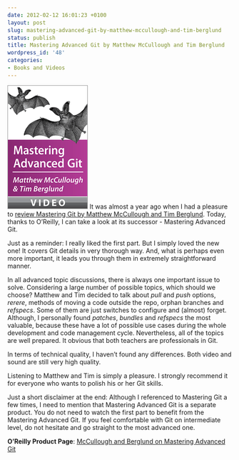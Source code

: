 ```yaml
---
date: 2012-02-12 16:01:23 +0100
layout: post
slug: mastering-advanced-git-by-matthew-mccullough-and-tim-berglund
status: publish
title: Mastering Advanced Git by Matthew McCullough and Tim Berglund
wordpress_id: '48'
categories:
- Books and Videos
---
```


![Mastering Advanced Git](/img/posts/mastering-advanced-git.gif) It was almost a year ago when I had a pleasure to [review Mastering Git by Matthew McCullough and Tim Berglund](http://blog.swierczynski.net/2011/03/mastering-git-by-matthew-mccullough-and-tim-berglund/). Today, thanks to O’Reilly, I can take a look at its successor - Mastering Advanced Git.

Just as a reminder: I really liked the first part. But I simply loved the new one! It covers Git details in very thorough way. And, what is perhaps even more important, it leads you through them in extremely straightforward manner.

In all advanced topic discussions, there is always one important issue to solve. Considering a large number of possible topics, which should we choose? Matthew and Tim decided to talk about _pull_ and _push_ options, _rerere_, methods of moving a code outside the repo, orphan branches and _refspecs_. Some of them are just switches to configure and (almost) forget. Although, I personally found _patches_, _bundles_ and _refspecs_ the most valuable, because these have a lot of possible use cases during the whole development and code management cycle. Nevertheless, all of the topics are well prepared. It obvious that both teachers are professionals in Git.

In terms of technical quality, I haven’t found any differences. Both video and sound are still very high quality.

Listening to Matthew and Tim is simply a pleasure. I strongly recommend it for everyone who wants to polish his or her Git skills.

Just a short disclaimer at the end: Although I referenced to Mastering Git a few times, I need to mention that Mastering Advanced Git is a separate product. You do not need to watch the first part to benefit from the Mastering Advanced Git. If you feel comfortable with Git on intermediate level, do not hesitate and go straight to the most advanced one.

**O’Reilly Product Page**: [McCullough and Berglund on Mastering Advanced Git](http://shop.oreilly.com/product/0636920024774.do)
